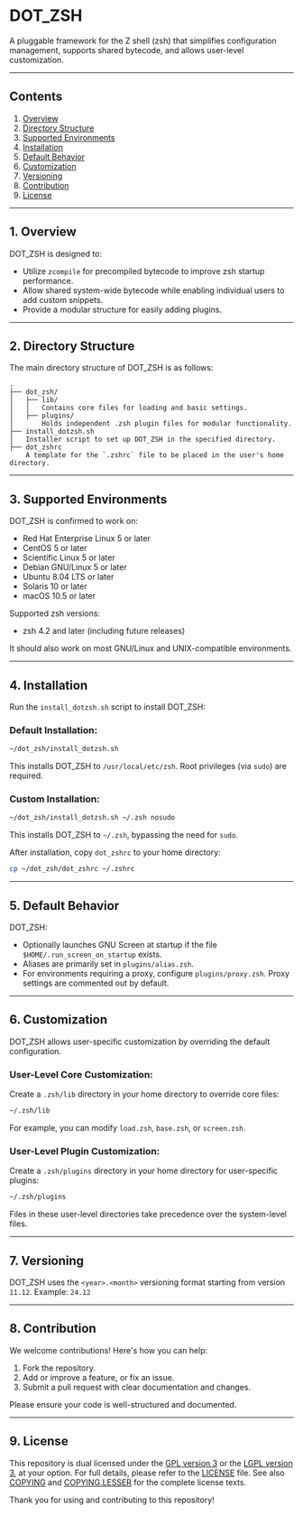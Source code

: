 # DOT_ZSH

A pluggable framework for the Z shell (zsh) that simplifies configuration management, supports shared bytecode, and allows user-level customization.

---

## Contents

1. [Overview](#1-overview)
2. [Directory Structure](#2-directory-structure)
3. [Supported Environments](#3-supported-environments)
4. [Installation](#4-installation)
5. [Default Behavior](#5-default-behavior)
6. [Customization](#6-customization)
7. [Versioning](#7-versioning)
8. [Contribution](#8-contribution)
9. [License](#9-license)

---

## 1. Overview

DOT_ZSH is designed to:
- Utilize `zcompile` for precompiled bytecode to improve zsh startup performance.
- Allow shared system-wide bytecode while enabling individual users to add custom snippets.
- Provide a modular structure for easily adding plugins.

---

## 2. Directory Structure

The main directory structure of DOT_ZSH is as follows:

```
.
├── dot_zsh/
│   ├── lib/
│   │   Contains core files for loading and basic settings.
│   ├── plugins/
│       Holds independent .zsh plugin files for modular functionality.
├── install_dotzsh.sh
│   Installer script to set up DOT_ZSH in the specified directory.
├── dot_zshrc
    A template for the `.zshrc` file to be placed in the user's home directory.
```

---

## 3. Supported Environments

DOT_ZSH is confirmed to work on:
- Red Hat Enterprise Linux 5 or later
- CentOS 5 or later
- Scientific Linux 5 or later
- Debian GNU/Linux 5 or later
- Ubuntu 8.04 LTS or later
- Solaris 10 or later
- macOS 10.5 or later

Supported zsh versions:
- zsh 4.2 and later (including future releases)

It should also work on most GNU/Linux and UNIX-compatible environments.

---

## 4. Installation

Run the `install_dotzsh.sh` script to install DOT_ZSH:

### Default Installation:
```bash
~/dot_zsh/install_dotzsh.sh
```
This installs DOT_ZSH to `/usr/local/etc/zsh`. Root privileges (via `sudo`) are required.

### Custom Installation:
```bash
~/dot_zsh/install_dotzsh.sh ~/.zsh nosudo
```
This installs DOT_ZSH to `~/.zsh`, bypassing the need for `sudo`.

After installation, copy `dot_zshrc` to your home directory:
```bash
cp ~/dot_zsh/dot_zshrc ~/.zshrc
```

---

## 5. Default Behavior

DOT_ZSH:
- Optionally launches GNU Screen at startup if the file `$HOME/.run_screen_on_startup` exists.
- Aliases are primarily set in `plugins/alias.zsh`.
- For environments requiring a proxy, configure `plugins/proxy.zsh`. Proxy settings are commented out by default.

---

## 6. Customization

DOT_ZSH allows user-specific customization by overriding the default configuration.

### User-Level Core Customization:
Create a `.zsh/lib` directory in your home directory to override core files:
```bash
~/.zsh/lib
```
For example, you can modify `load.zsh`, `base.zsh`, or `screen.zsh`.

### User-Level Plugin Customization:
Create a `.zsh/plugins` directory in your home directory for user-specific plugins:
```bash
~/.zsh/plugins
```

Files in these user-level directories take precedence over the system-level files.

---

## 7. Versioning

DOT_ZSH uses the `<year>.<month>` versioning format starting from version `11.12`.
Example: `24.12`

---

## 8. Contribution

We welcome contributions! Here's how you can help:
1. Fork the repository.
2. Add or improve a feature, or fix an issue.
3. Submit a pull request with clear documentation and changes.

Please ensure your code is well-structured and documented.

---

## 9. License

This repository is dual licensed under the [GPL version 3](https://www.gnu.org/licenses/gpl-3.0.html) or the [LGPL version 3](https://www.gnu.org/licenses/lgpl-3.0.html), at your option.
For full details, please refer to the [LICENSE](doc/LICENSE) file.  See also [COPYING](doc/COPYING) and [COPYING.LESSER](doc/COPYING.LESSER) for the complete license texts.

Thank you for using and contributing to this repository!

